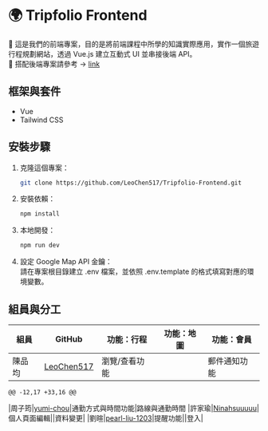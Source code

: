 # 🌍 Tripfolio Frontend

📌 這是我們的前端專案，目的是將前端課程中所學的知識實際應用，實作一個旅遊行程規劃網站，透過 Vue.js 建立互動式 UI 並串接後端 API。
<br>
📌 搭配後端專案請參考 → [link](https://github.com/LeoChen517) 
## 框架與套件
- Vue
- Tailwind CSS
## 安裝步驟
1. 克隆這個專案：
    ```bash
    git clone https://github.com/LeoChen517/Tripfolio-Frontend.git
    ```
2. 安裝依賴：
    ```bash
    npm install
    ```
3. 本地開發：
    ```bash
    npm run dev
    ```
4. 設定 Google Map API 金鑰：
   <br>
   請在專案根目錄建立 .env 檔案，並依照 .env.template 的格式填寫對應的環境變數。

## 組員與分工
|組員|GitHub|功能：行程|功能：地圖|功能：會員|
|--|--|--|--|--|
|陳品均|[LeoChen517](https://github.com/LeoChen517)|瀏覽/查看功能||郵件通知功能|
	@@ -12,17 +33,16 @@
|周子筠|[yumi-chou](https://github.com/yumi-chou)|通勤方式與時間功能|路線與通勤時間
|許家瑜|[Ninahsuuuuu](https://github.com/Ninahsuuuuu)|個人頁面編輯||資料變更|
|劉暄|[pearl-liu-1203](https://github.com/pearl-liu-1203)|提醒功能||登入|